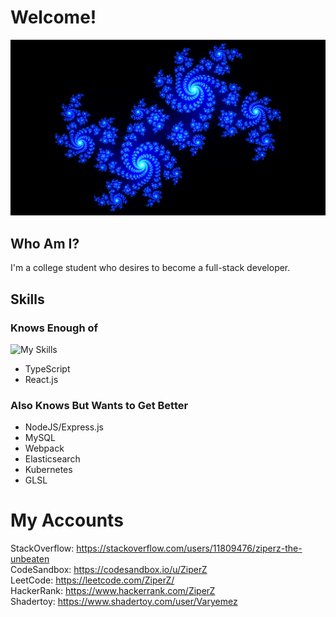 # Welcome!
![fractal](/ziperian_julia_fractal.png)

## Who Am I?
I'm a college student who desires to become a full-stack developer.

## Skills
### Knows Enough of
![My Skills](https://skillicons.dev/icons?i=ts,react)
- TypeScript
- React.js

### Also Knows But Wants to Get Better
- NodeJS/Express.js
- MySQL
- Webpack
- Elasticsearch
- Kubernetes
- GLSL

# My Accounts
StackOverflow: https://stackoverflow.com/users/11809476/ziperz-the-unbeaten \
CodeSandbox: https://codesandbox.io/u/ZiperZ \
LeetCode: https://leetcode.com/ZiperZ/ \
HackerRank: https://www.hackerrank.com/ZiperZ \
Shadertoy: https://www.shadertoy.com/user/Varyemez
